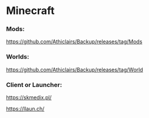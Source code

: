 # Minecraft
### Mods:
https://github.com/Athiclairs/Backup/releases/tag/Mods

### Worlds:
https://github.com/Athiclairs/Backup/releases/tag/World

### Client or Launcher:

https://skmedix.pl/

https://llaun.ch/

